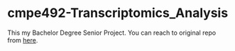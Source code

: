 # cmpe492-Transcriptomics_Analysis

This my Bachelor Degree Senior Project. You can reach to original repo from [here](https://github.com/FarukOzderim/cmpe492-Transcriptomics_Analysis).
